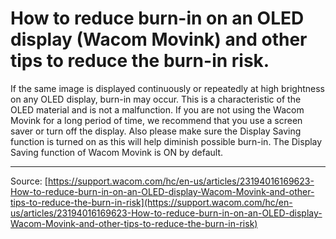 # How to reduce burn-in on an OLED display (Wacom Movink) and other tips to reduce the burn-in risk.

If the same image is displayed continuously or repeatedly at high brightness on any OLED display, burn-in may occur. This is a characteristic of the OLED material and is not a malfunction. If you are not using the Wacom Movink for a long period of time, we recommend that you use a screen saver or turn off the display. Also please make sure the Display Saving function is turned on as this will help diminish possible burn-in. The Display Saving function of Wacom Movink is ON by default.

---
Source: [https://support.wacom.com/hc/en-us/articles/23194016169623-How-to-reduce-burn-in-on-an-OLED-display-Wacom-Movink-and-other-tips-to-reduce-the-burn-in-risk](https://support.wacom.com/hc/en-us/articles/23194016169623-How-to-reduce-burn-in-on-an-OLED-display-Wacom-Movink-and-other-tips-to-reduce-the-burn-in-risk)
